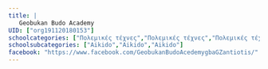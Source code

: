 ```yaml
---
title: |
   Geobukan Budo Academy
UID: ["org191120180153"]
schoolcategories: ["Πολεμικές τέχνες","Πολεμικές τέχνες","Πολεμικές τέχνες"]
schoolsubcategories: ["Aikido","Aikido","Aikido"]
facebook: "https://www.facebook.com/GeobukanBudoAcedemygbaGZantiotis/"
---
```


